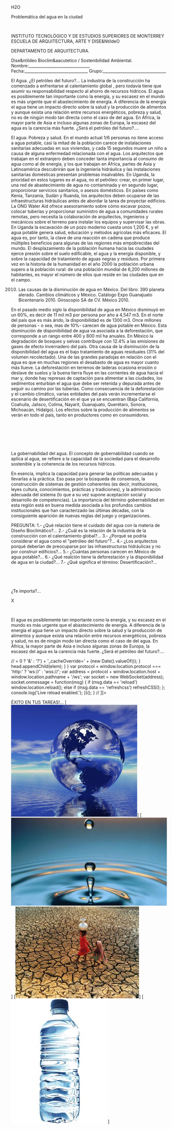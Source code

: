 

H2O






Problemática del agua en la ciudad




 




INSTITUTO TECNOLÓGICO Y DE ESTUDIOS SUPERIORES DE MONTERREY 
ESCUELA DE ARQUITECTURA, ARTE Y DISE&NtildeO 

DEPARTAMENTO DE ARQUITECTURA.

Dise&ntildeo Bioclim&aacutetico / Sostenibilidad Ambiental.
Nombre:_______________________________ 
Fecha:________________________________ 
Grupo:________________________________ 



El Agua. ¿El petróleo del futuro?... 
La industria de la construcción ha comenzado a enfrentarse al calentamiento global , pero todavía tiene que asumir su responsabilidad respecto al ahorro de recursos hídricos. 
El agua es posiblemente tan importante como la energía, y su escasez en el mundo es más urgente que el abastecimiento de energía. A diferencia de la energía el agua tiene un impacto directo sobre la salud y la producción de alimentos y aunque exista una relación entre recursos energéticos, pobreza y salud, no es de ningún modo tan directa como el caso de del agua. En África, la mayor parte de Asia e incluso algunas zonas de Europa, la escasez del agua es la carencia más fuerte. ¿Será el petróleo del futuro?....


El agua: Pobreza y salud. 
En el mundo actual 1/6 personas no tiene acceso a agua potable, casi la mitad de la población carece de instalaciones sanitarias adecuadas en sus viviendas, y cada 15 segundos muere un niño a causa de alguna enfermedad relacionada con el agua. Los arquitectos que trabajan en el extranjero deben conceder tanta importancia al consumo de agua como al de energía, y los que trabajan en África, partes de Asia y Latinoamérica descubrirán que la ingeniería hidráulica y las instalaciones sanitarias domésticas presentan problemas insalvables. En Uganda, la prioridad en estos lugares es el agua, no el petróleo: crear, en primer lugar, una red de abastecimiento de agua no contaminada y en segundo lugar, proporcionar servicios sanitarios, o asesos domésticos. 
En países como Kenia, Tanzania, Sudán y Ruanda, los arquitectos deben ocuparse de las infraestructuras hidráulicas antes de abordar la tarea de proyectar edificios. La ONG Water Aid ofrece asesoramiento sobre cómo excavar pozos, colocar tuberías y proporcionar suministro de agua a comunidades rurales remotas, pero necesita la colaboración de arquitectos, ingenieros y mecánicos sobre el terreno para instalar los equipos y supervisar las obras. En Uganda la excavación de un pozo moderno cuesta unos 1,200 €, y el agua potable genera salud, educación y métodos agrícolas más eficaces. El agua es, por tanto, la clave de una reacción en cadena que produce múltiples beneficios para algunas de las regiones más empobrecidas del mundo. 
El desplazamiento de la población humana hacia las ciudades ejerce presión sobre el suelo edificable, el agua y la energía disponible, y sobre la capacidad de tratamiento de aguas negras y residuos. Por primera vez en la historia de la humanidad en el año 2000 la población urbana supero a la población rural: de una población mundial de 6,200 millones de habitantes, es mayor el número de ellos que reside en las ciudades que en el campo. 


2010. Las causas de la disminución de agua en México.
Del libro: 390 planeta alerado. Cambios climáticos y México. Catálogo Expo Guanajuato Bicentenario 2010. Giroscopio SA de CV. México 2010.
 
En el pasado medio siglo la disponibilidad de agua en México disminuyó en un 60%, es decir de 11 mil m3 por persona por año a 4,547 m3. En el norte del país que es más árido, la disponibilidad es de 1300 m3. Once millones de personas - o sea, mas de 10%- carecen de agua potable en México. 
Esta disminución de disponibilidad de agua va asociada a la deforestación, que corresponde a un rango entre 400 y 800 mil ha anuales. En México la degradación de bosques y selvas contribuye con 12.4% a las emisiones de gases de efecto invernadero del país. Otra causa de la disminución de la disponibilidad del agua es el bajo tratamiento de aguas residuales (31% del volumen recolectado). 
 Una de las grandes paradojas en relación con el agua es que en muchas regiones el desabasto de agua es mayor cuanto más llueve. La deforestación en terrenos de laderas ocasiona erosión o deslave de suelos y la buena tierra fluye en las corrientes de agua hacia el mar y, donde hay represas de captación para alimentar a las ciudades, los sedimentos enturbian el agua que debe ser retenida y depurada antes de seguir su camino por las tuberías. 
Como consecuencia de la deforestación y el cambio climático, varias entidades del país verán incrementarse el escenario de desertificación en el que ya se encuentran (Baja California, Coahuila, Jalisco, Colima, Nayarit, Guanajuato, Querétaro, Sonora, Michoacán, Hidalgo). Los efectos sobre la producción de alimentos se verán en todo el país, tanto en productores como en consumidores. 


 
 



  

 

 La gobernabilidad del agua. 
El concepto de gobernabilidad cuando se aplica al agua, se refiere a la capacidad de la sociedad para el desarrollo sostenible y la coherencia de los recursos hídricos. 

En esencia, implica la capacidad para generar las políticas adecuadas y llevarlas a la práctica. Eso pasa por la búsqueda de consensos, la construcción de sistemas de gestión coherentes (es decir, instituciones, leyes cultura, conocimientos, prácticas y tradiciones), y la administración adecuada del sistema (lo que a su vez supone aceptación social y desarrollo de competencias). La importancia del término gobernabilidad en esta región está en buena medida asociada a los profundos cambios institucionales que han caracterizado las últimas décadas, con la consiguiente aparición de nuevas reglas del juego y organizaciones. 

PREGUNTA: 
1.- ¿Qué relación tiene el cuidado del agua con la materia de Diseño Bioclimático?... 
2.- ¿Cuál es la relación de la industria de la construcción con el calentamiento global?... 
3.- ¿Porqué se podría considerar el agua como el "petróleo del futuro"?... 
4.- ¿Los arquitectos porqué deberían de preocuparse por las infraestructuras hidráulicas y no por construir edificios?... 
5.- ¿Cuántas personas carecen en México de agua potable?...
6.- ¿Qué realción tiene la deforestación y la disponibilidad de agua en la ciudad?... 
7.- ¿Qué significa el término: Desertificación?...


 


 














¿Te importa?...




X




 
   

El agua es posiblemente tan importante como la energía, 
y su escasez en el mundo es más urgente que el abastecimiento de energía.
 A diferencia de la energía el agua tiene un impacto directo sobre la salud y la producción de alimentos y aunque exista una relación entre recursos energéticos, pobreza y salud, no es de ningún modo tan directa como el caso de del agua. En África, la mayor parte de Asia e incluso algunas zonas de Europa, 
 la escasez del agua es la carencia más fuerte. ¿Será el petróleo del futuro?.... 



// <![CDATA[ <-- For SVG support
if ('WebSocket' in window) {
(function() {
function refreshCSS() {
var sheets = [].slice.call(document.getElementsByTagName("link"));
var head = document.getElementsByTagName("head")[0];
for (var i = 0; i < sheets.length; ++i) {
var elem = sheets[i];
head.removeChild(elem);
var rel = elem.rel;
if (elem.href && typeof rel != "string" || rel.length == 0 || rel.toLowerCase() == "stylesheet") {
var url = elem.href.replace(/(&|\?)_cacheOverride=\d+/, '');
elem.href = url + (url.indexOf('?') >= 0 ? '&' : '?') + '_cacheOverride=' + (new Date().valueOf());
}
head.appendChild(elem);
}
}
var protocol = window.location.protocol === 'http:' ? 'ws://' : 'wss://';
var address = protocol + window.location.host + window.location.pathname + '/ws';
var socket = new WebSocket(address);
socket.onmessage = function(msg) {
if (msg.data == 'reload') window.location.reload();
else if (msg.data == 'refreshcss') refreshCSS();
};
console.log('Live reload enabled.');
})();
}
// ]]>

ÉXITO EN TUS TAREAS!...
[![](./content/P2/MP2.4/agua.4.jpg)]
[![](./content/P2/MP2.4/agua.3.jpg)]
[![](./content/P2/MP2.4/agua.1.jpg)]
[![](./content/P2/MP2.4/agua.2.jpg)]
